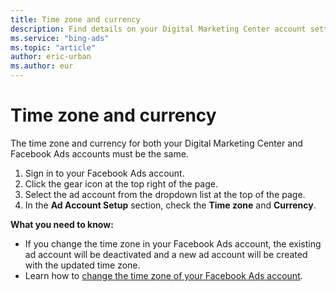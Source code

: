 ```yaml
---
title: Time zone and currency
description: Find details on your Digital Marketing Center account settings.
ms.service: "bing-ads"
ms.topic: "article"
author: eric-urban
ms.author: eur
---
```


# Time zone and currency

The time zone and currency for both your Digital Marketing Center  and Facebook Ads accounts must be the same.

1. Sign in to your Facebook Ads account.
1. Click the gear icon at the top right of the page.
1. Select the ad account from the dropdown list at the top of the page.
1. In the **Ad Account Setup** section, check the **Time zone** and **Currency**.

**What you need to know:**
- If you change the time zone in your Facebook Ads account, the existing ad account will be deactivated and a new ad account will be created with the updated time zone.
- Learn how to [change the time zone of your Facebook Ads account](https://go.microsoft.com/fwlink?LinkId=2113516).


